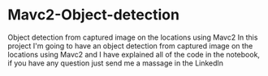 # Mavc2-Object-detection
Object detection from captured image on the locations using Mavc2
In this project I'm going to have an object detection from captured image on the locations using Mavc2 and I have explained all of the code in the notebook, if you have any question just send me a massage in the Linkedln

